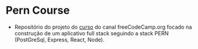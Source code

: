 # Pern Course

- Repositório do projeto do [curso](https://www.youtube.com/watch?v=ldYcgPKEZC8&list=PLSuFEJttrAtHHPGPnRcKoSSEdnm68-ZfU&index=2) do canal freeCodeCamp.org focado na construção de um aplicativo full stack seguindo a stack PERN (PostGreSql, Express, React, Node).